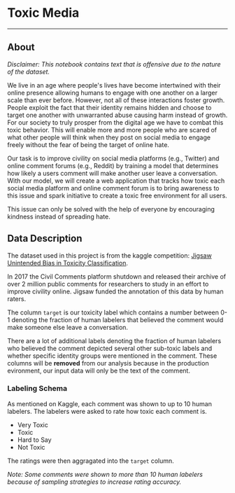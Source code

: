 # Toxic Media
---
## About

*Disclaimer: This notebook contains text that is offensive due to the nature of the dataset.*

We live in an age where people's lives have become intertwined with their online presence allowing humans to engage with one another on a larger scale than ever before.  However, not all of these interactions foster growth.  People exploit the fact that their identity remains hidden and choose to target one another with unwarranted abuse causing harm instead of growth.  For our society to truly prosper from the digital age we have to combat this toxic behavior.  This will enable more and more people who are scared of what other people will think when they post on social media to engage freely without the fear of being the target of online hate.  

Our task is to improve civility on social media platforms (e.g., Twitter) and online comment forums (e.g., Reddit) by training a model that determines how likely a users comment will make another user leave a conversation.  With our model, we will create a web application that tracks how toxic each social media platform and online comment forum is to bring awareness to this issue and spark initiative to create a toxic free environment for all users.  

This issue can only be solved with the help of everyone by encouraging kindness instead of spreading hate.

## Data Description
The dataset used in this project is from the kaggle competition: [Jigsaw Unintended Bias in Toxicity Classification](https://www.kaggle.com/c/jigsaw-unintended-bias-in-toxicity-classification/data).

In 2017 the Civil Comments platform shutdown and released their archive of over 2 million public comments for researchers to study in an effort to improve civility online. Jigsaw funded the annotation of this data by human raters. 

The column `target` is our toxicity label which contains a number between 0-1 denoting the fraction of human labelers that believed the comment would make someone else leave a conversation. 

There are a lot of additional labels denoting the fraction of human labelers who believed the comment depicted several other sub-toxic labels and whether specific identity groups were mentioned in the comment. These columns will be **removed** from our analysis because in the production evironment, our input data will only be the text of the comment.

### Labeling Schema
As mentioned on Kaggle, each comment was shown to up to 10 human labelers.  The labelers were asked to rate how toxic each comment is. 
* Very Toxic
* Toxic
* Hard to Say
* Not Toxic

The ratings were then aggragated into the `target` column.

*Note: Some comments were shown to more than 10 human labelers because of sampling strategies to increase rating accuracy.*